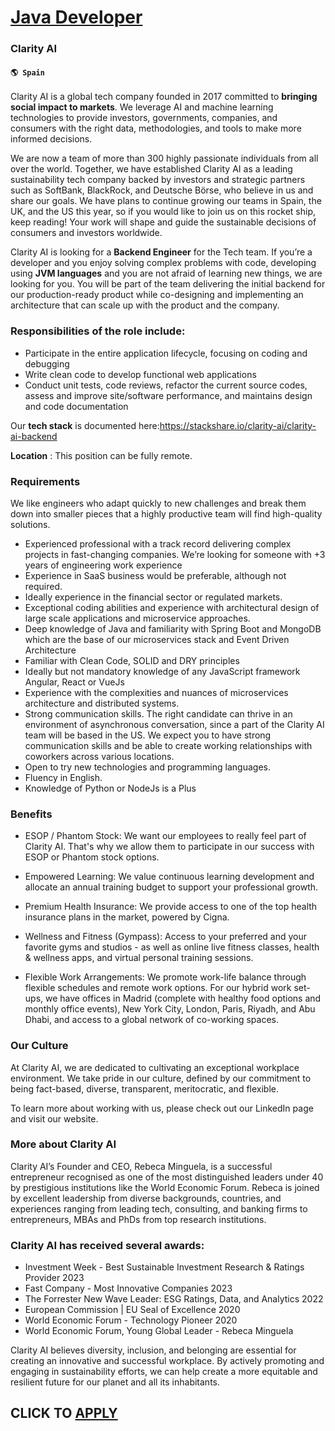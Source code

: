 # [Java Developer](https://www.remotewlb.com/apply/java-developer-86093)  
### Clarity AI  
#### `🌎 Spain`  

Clarity AI is a global tech company founded in 2017 committed to **bringing social impact to markets**. We leverage AI and machine learning technologies to provide investors, governments, companies, and consumers with the right data, methodologies, and tools to make more informed decisions.

We are now a team of more than 300 highly passionate individuals from all over the world. Together, we have established Clarity AI as a leading sustainability tech company backed by investors and strategic partners such as SoftBank, BlackRock, and Deutsche Börse, who believe in us and share our goals. We have plans to continue growing our teams in Spain, the UK, and the US this year, so if you would like to join us on this rocket ship, keep reading! Your work will shape and guide the sustainable decisions of consumers and investors worldwide.

Clarity AI is looking for a **Backend Engineer** for the Tech team. If you’re a developer and you enjoy solving complex problems with code, developing using **JVM languages** and you are not afraid of learning new things, we are looking for you. You will be part of the team delivering the initial backend for our production-ready product while co-designing and implementing an architecture that can scale up with the product and the company.

### Responsibilities of the role include:

  * Participate in the entire application lifecycle, focusing on coding and debugging
  * Write clean code to develop functional web applications 
  * Conduct unit tests, code reviews, refactor the current source codes, assess and improve site/software performance, and maintains design and code documentation

Our **tech stack** is documented here:https://stackshare.io/clarity-ai/clarity-ai-backend

 **Location** : This position can be fully remote.

### Requirements

We like engineers who adapt quickly to new challenges and break them down into smaller pieces that a highly productive team will find high-quality solutions.

  * Experienced professional with a track record delivering complex projects in fast-changing companies. We’re looking for someone with +3 years of engineering work experience
  * Experience in SaaS business would be preferable, although not required.
  * Ideally experience in the financial sector or regulated markets.
  * Exceptional coding abilities and experience with architectural design of large scale applications and microservice approaches.
  * Deep knowledge of Java and familiarity with Spring Boot and MongoDB which are the base of our microservices stack and Event Driven Architecture
  * Familiar with Clean Code, SOLID and DRY principles
  * Ideally but not mandatory knowledge of any JavaScript framework Angular, React or VueJs
  * Experience with the complexities and nuances of microservices architecture and distributed systems.
  * Strong communication skills. The right candidate can thrive in an environment of asynchronous conversation, since a part of the Clarity AI team will be based in the US. We expect you to have strong communication skills and be able to create working relationships with coworkers across various locations.
  * Open to try new technologies and programming languages.
  * Fluency in English.
  * Knowledge of Python or NodeJs is a Plus

### Benefits

  * ESOP / Phantom Stock: We want our employees to really feel part of Clarity AI. That's why we allow them to participate in our success with ESOP or Phantom stock options. 

  * Empowered Learning: We value continuous learning development and allocate an annual training budget to support your professional growth. 
  * Premium Health Insurance: We provide access to one of the top health insurance plans in the market, powered by Cigna. 
  * Wellness and Fitness (Gympass): Access to your preferred and your favorite gyms and studios - as well as online live fitness classes, health & wellness apps, and virtual personal training sessions. 
  * Flexible Work Arrangements: We promote work-life balance through flexible schedules and remote work options. For our hybrid work set-ups, we have offices in Madrid (complete with healthy food options and monthly office events), New York City, London, Paris, Riyadh, and Abu Dhabi, and access to a global network of co-working spaces. 

### Our Culture

At Clarity AI, we are dedicated to cultivating an exceptional workplace environment. We take pride in our culture, defined by our commitment to being fact-based, diverse, transparent, meritocratic, and flexible.

To learn more about working with us, please check out our LinkedIn page and visit our website.

### More about Clarity AI

Clarity AI’s Founder and CEO, Rebeca Minguela, is a successful entrepreneur recognised as one of the most distinguished leaders under 40 by prestigious institutions like the World Economic Forum. Rebeca is joined by excellent leadership from diverse backgrounds, countries, and experiences ranging from leading tech, consulting, and banking firms to entrepreneurs, MBAs and PhDs from top research institutions.

### Clarity AI has received several awards:

  * Investment Week - Best Sustainable Investment Research & Ratings Provider 2023
  * Fast Company - Most Innovative Companies 2023 
  * The Forrester New Wave Leader: ESG Ratings, Data, and Analytics 2022 
  * European Commission | EU Seal of Excellence 2020 
  * World Economic Forum - Technology Pioneer 2020
  * World Economic Forum, Young Global Leader - Rebeca Minguela

Clarity AI believes diversity, inclusion, and belonging are essential for creating an innovative and successful workplace. By actively promoting and engaging in sustainability efforts, we can help create a more equitable and resilient future for our planet and all its inhabitants.

  
## CLICK TO [APPLY](https://www.remotewlb.com/apply/java-developer-86093)

